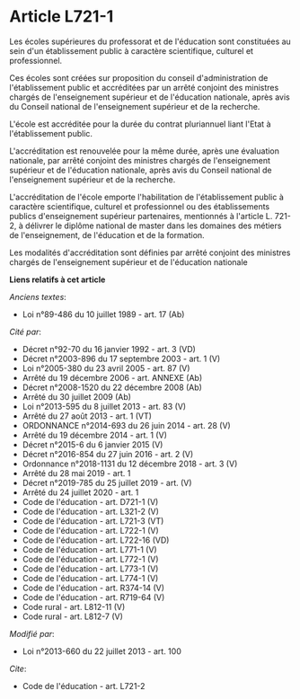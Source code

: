 # Article L721-1

Les écoles supérieures du professorat et de l'éducation sont constituées au sein d'un établissement public à caractère
scientifique, culturel et professionnel. 

Ces écoles sont créées sur proposition du conseil d'administration de l'établissement public et accréditées par un arrêté
conjoint des ministres chargés de l'enseignement supérieur et de l'éducation nationale, après avis du Conseil national de
l'enseignement supérieur et de la recherche. 

L'école est accréditée pour la durée du contrat pluriannuel liant l'Etat à l'établissement public. 

L'accréditation est renouvelée pour la même durée, après une évaluation nationale, par arrêté conjoint des ministres chargés
de l'enseignement supérieur et de l'éducation nationale, après avis du Conseil national de l'enseignement supérieur et de la
recherche. 

L'accréditation de l'école emporte l'habilitation de l'établissement public à caractère scientifique, culturel et
professionnel ou des établissements publics d'enseignement supérieur partenaires, mentionnés à l'article L. 721-2, à délivrer
le diplôme national de master dans les domaines des métiers de l'enseignement, de l'éducation et de la formation. 

Les modalités d'accréditation sont définies par arrêté conjoint des ministres chargés de l'enseignement supérieur et de
l'éducation nationale

**Liens relatifs à cet article**

_Anciens textes_:

  - Loi n°89-486 du 10 juillet 1989 - art. 17 (Ab)

_Cité par_:

  - Décret n°92-70 du 16 janvier 1992 - art. 3 (VD)
  - Décret n°2003-896 du 17 septembre 2003 - art. 1 (V)
  - Loi n°2005-380 du 23 avril 2005 - art. 87 (V)
  - Arrêté du 19 décembre 2006 - art. ANNEXE (Ab)
  - Décret n°2008-1520 du 22 décembre 2008 (Ab)
  - Arrêté du 30 juillet 2009 (Ab)
  - Loi n°2013-595 du 8 juillet 2013 - art. 83 (V)
  - Arrêté du 27 août 2013 - art. 1 (VT)
  - ORDONNANCE n°2014-693 du 26 juin 2014 - art. 28 (V)
  - Arrêté du 19 décembre 2014 - art. 1 (V)
  - Décret n°2015-6 du 6 janvier 2015 (V)
  - Décret n°2016-854 du 27 juin 2016 - art. 2 (V)
  - Ordonnance n°2018-1131 du 12 décembre 2018 - art. 3 (V)
  - Arrêté du 28 mai 2019 - art. 1
  - Décret n°2019-785 du 25 juillet 2019 - art. (V)
  - Arrêté du 24 juillet 2020 - art. 1
  - Code de l'éducation - art. D721-1 (V)
  - Code de l'éducation - art. L321-2 (V)
  - Code de l'éducation - art. L721-3 (VT)
  - Code de l'éducation - art. L722-1 (V)
  - Code de l'éducation - art. L722-16 (VD)
  - Code de l'éducation - art. L771-1 (V)
  - Code de l'éducation - art. L772-1 (V)
  - Code de l'éducation - art. L773-1 (V)
  - Code de l'éducation - art. L774-1 (V)
  - Code de l'éducation - art. R374-14 (V)
  - Code de l'éducation - art. R719-64 (V)
  - Code rural - art. L812-11 (V)
  - Code rural - art. L812-7 (V)

_Modifié par_:

  - Loi n°2013-660 du 22 juillet 2013 - art. 100

_Cite_:

  - Code de l'éducation - art. L721-2
